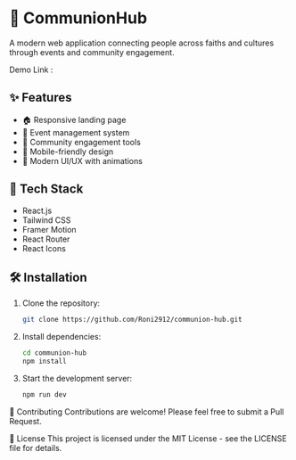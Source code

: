 # 🌟 CommunionHub

A modern web application connecting people across faiths and cultures through events and community engagement.

Demo Link :

## ✨ Features

- 🏠 Responsive landing page
- 📅 Event management system
- 🤝 Community engagement tools
- 📱 Mobile-friendly design
- 🎨 Modern UI/UX with animations

## 🚀 Tech Stack

- React.js
- Tailwind CSS
- Framer Motion
- React Router
- React Icons

## 🛠️ Installation

1. Clone the repository:
    ```bash
    git clone https://github.com/Roni2912/communion-hub.git

2. Install dependencies:
   ```bash
   cd communion-hub
   npm install
   
3. Start the development server:
     ```bash
     npm run dev
   

🤝 Contributing
Contributions are welcome! Please feel free to submit a Pull Request.

📝 License
This project is licensed under the MIT License - see the LICENSE file for details.

